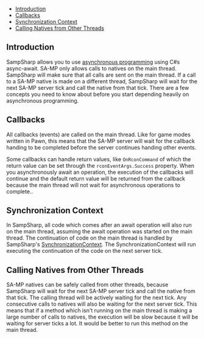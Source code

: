 - [Introduction](#introduction)
- [Callbacks](#callbacks)
- [Synchronization Context](synchronization-context)
- [Calling Natives from Other Threads](#calling-natives-from-other-threads)

Introduction
----
SampSharp allows you to use [asynchronous programming](https://docs.microsoft.com/en-us/dotnet/csharp/programming-guide/concepts/async/) using C#s async-await. SA-MP only allows calls to natives on the main thread. SampSharp will make sure that all calls are sent on the main thread. If a call to a SA-MP native is made on a different thread, SampSharp will wait for the next SA-MP server tick and call the native from that tick. There are a few concepts you need to know about before you start depending heavily on asynchronous programming.

Callbacks
---
All callbacks (events) are called on the main thread. Like for  game modes written in Pawn, this means that the SA-MP server will wait for the callback handing to be completed before the server continues handing other events. 

Some callbacks can handle return values, like `OnRconCommand` of which the return value can be set through the `rconEventArgs.Success` property. When you asynchronously await an operation, the execution of the callbacks will continue and the default return value will be returned from the callback because the main thread will not wait for asynchronous operations to complete..

Synchronization Context
---
In SampSharp, all code which comes after an await operation will also run on the main thread, assuming the await operation was started on the main thread. The continuation of code on the main thread is handled by SampSharp's [SynchronizationContext](https://docs.microsoft.com/en-us/archive/msdn-magazine/2011/february/msdn-magazine-parallel-computing-it-s-all-about-the-synchronizationcontext). The SynchronizationContext will run executing the continuation of the code on the next server tick.

Calling Natives from Other Threads
---
SA-MP natives can be safely called from other threads, because SampSharp will wait for the next SA-MP server tick and call the native from that tick. The calling thread will be actively waiting for the next tick. Any consecutive calls to natives will also be waiting for the next server tick. This means that if a method which isn't running on the main thread is making a large number of calls to natives, the execution will be slow because it will be waiting for server ticks a lot. It would be better to run this method on the main thread.
